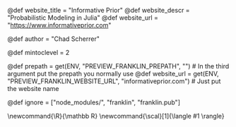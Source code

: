 <!--
Add here global page variables to use throughout your
website.
The website_* must be defined for the RSS to work
-->
@def website_title = "Informative Prior"
@def website_descr = "Probabilistic Modeling in Julia"
@def website_url   = "https://www.informativeprior.com"

@def author = "Chad Scherrer"

@def mintoclevel = 2

@def prepath     = get(ENV, "PREVIEW_FRANKLIN_PREPATH", "") # In the third argument put the prepath you normally use
@def website_url = get(ENV, "PREVIEW_FRANKLIN_WEBSITE_URL", "informativeprior.com") # Just put the website name

<!--
Add here files or directories that should be ignored by Franklin, otherwise
these files might be copied and, if markdown, processed by Franklin which
you might not want. Indicate directories by ending the name with a `/`.
-->
@def ignore = ["node_modules/", "franklin", "franklin.pub"]

<!--
Add here global latex commands to use throughout your
pages. It can be math commands but does not need to be.
For instance:
* \newcommand{\phrase}{This is a long phrase to copy.}
-->
\newcommand{\R}{\mathbb R}
\newcommand{\scal}[1]{\langle #1 \rangle}
